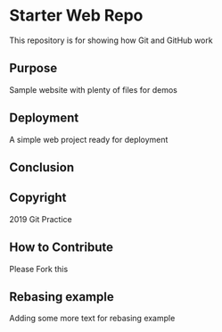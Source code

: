 # Starter Web Repo

This repository is for showing how Git and GitHub work

## Purpose

Sample website with plenty of files for demos

## Deployment

A simple web project ready for deployment

## Conclusion

## Copyright

2019 Git Practice 

## How to Contribute

Please Fork this 

## Rebasing example
Adding some more text for rebasing example